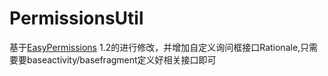 # PermissionsUtil
基于[EasyPermissions](https://github.com/googlesamples/easypermissions) 1.2的进行修改，并增加自定义询问框接口Rationale,只需要要baseactivity/basefragment定义好相关接口即可
